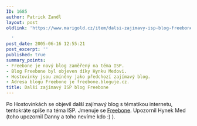 ```yaml
---
ID: 1685
author: Patrick Zandl
layout: post
oldlink: 'https://www.marigold.cz/item/dalsi-zajimavy-isp-blog-freebone

  '
post_date: 2005-06-16 12:55:21
post_excerpt: ''
published: true
summary_points:
- Freebone je nový blog zaměřený na téma ISP.
- Blog Freebone byl objeven díky Hynku Medovi.
- Hostovinky jsou zmíněny jako předchozí zajímavý blog.
- Adresa blogu Freebone je freebone.bloguje.cz.
title: Další zajímavý ISP blog Freebone
---
```


<p>Po Hostovinkách se objevil další zajímavý blog s tématikou internetu, tentokráte spíše na téma ISP. Jmenuje se <a href="http://freebone.bloguje.cz">Freebone</a>. Upozornil Hynek Med (toho upozornil Danny a toho nevíme kdo :) ).
</p>